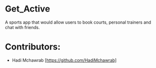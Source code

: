 # Get_Active
A sports app that would allow users to book courts, personal trainers and chat with friends.

# Contributors:

- Hadi Mchawrab [https://github.com/HadiMchawrab]